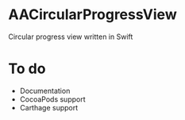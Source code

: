 # AACircularProgressView
Circular progress view written in Swift

# To do
* Documentation
* CocoaPods support
* Carthage support
